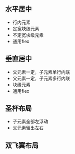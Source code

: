 ## 水平居中
- 行内元素
- 定宽块级元素
- 不定宽块级元素
- 通用flex
## 垂直居中
- 父元素一定，子元素单行内联
- 父元素一定，子元素多行内联
- 块级元素
- 通用flex
## 圣杯布局
- 子元素全部左浮动
- 父元素留出左右
## 双飞翼布局